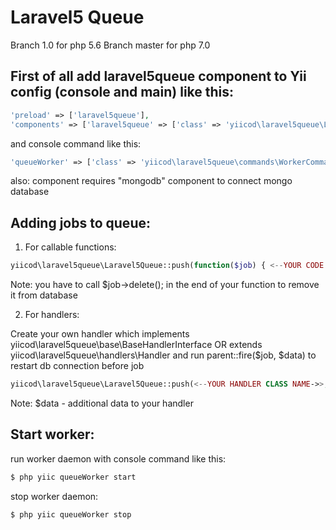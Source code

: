 Laravel5 Queue
==============
Branch 1.0 for php 5.6
Branch master for php 7.0

First of all add laravel5queue component to Yii config (console and main) like this:
------------------------------------------------------------------------------------
```php
'preload' => ['laravel5queue'],
'components' => ['laravel5queue' => ['class' => 'yiicod\laravel5queue\Laravel5Queue']]
```

and console command like this:

```php
'queueWorker' => ['class' => 'yiicod\laravel5queue\commands\WorkerCommand'],
```

also: component requires "mongodb" component to connect mongo database


Adding jobs to queue:
---------------------

1. For callable functions: 
```php
yiicod\laravel5queue\Laravel5Queue::push(function($job) { <--YOUR CODE HERE--> });
```

Note: you have to call $job->delete(); in the end of your function to remove it from database

2. For handlers:

Create your own handler which implements yiicod\laravel5queue\base\BaseHandlerInterface 
OR extends yiicod\laravel5queue\handlers\Handler and run parent::fire($job, $data) to restart db connection before job

```php
yiicod\laravel5queue\Laravel5Queue::push(<--YOUR HANDLER CLASS NAME->>, $data);
```

Note: $data - additional data to your handler


Start worker:
------------

run worker daemon with console command like this: 
```php
$ php yiic queueWorker start
```
stop worker daemon:
```php
$ php yiic queueWorker stop
```